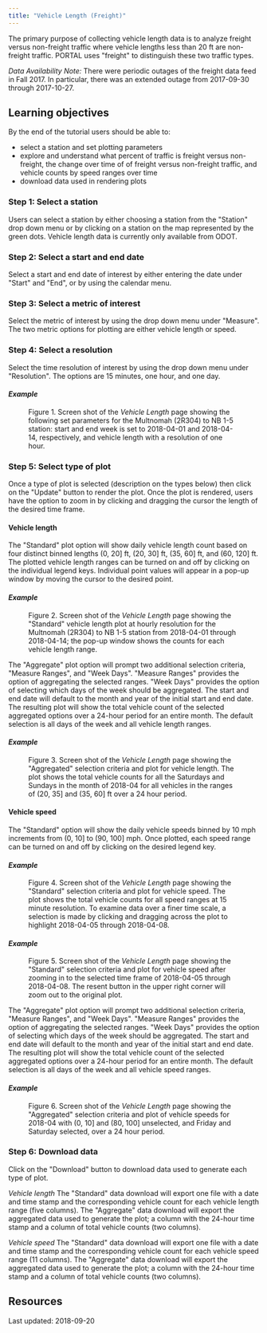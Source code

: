 ```yaml
---
title: "Vehicle Length (Freight)"
---
```

The primary purpose of collecting vehicle length data is to analyze freight versus non-freight traffic where vehicle lengths less than 20 ft are non-freight traffic. PORTAL uses "freight" to distinguish these two traffic types.

_Data Availability Note:_ There were periodic outages of the freight data feed in Fall 2017. In particular, there was an extended outage from 2017-09-30 through 2017-10-27.

## Learning objectives
By the end of the tutorial users should be able to:

* select a station and set plotting parameters
* explore and understand what percent of traffic is freight versus non-freight, the change over time of of freight versus non-freight traffic, and vehicle counts by speed ranges over time
* download data used in rendering plots

### Step 1: Select a station
Users can select a station by either choosing a station from the "Station" drop down menu or by clicking on a station on the map represented by the green dots. Vehicle length data is currently only available from ODOT.

### Step 2: Select a start and end date
Select a start and end date of interest by either entering the date under "Start" and "End", or by using the calendar menu.

### Step 3: Select a metric of interest
Select the metric of interest by using the drop down menu under "Measure". The two metric options for plotting are either vehicle length or speed.  

### Step 4: Select a resolution
Select the time resolution of interest by using the drop down menu under "Resolution". The options are 15 minutes, one hour, and one day.

#### _Example_
<figure class="align-left">
<img src="{{ site.url }}{{ site.baseurl }}/assets/images/vehicle-length-img1.png" alt = "">
<figcaption>Figure 1. Screen shot of the <i>Vehicle Length</i> page showing the following set parameters for the Multnomah (2R304) to NB 1-5 station: start and end week is set to 2018-04-01 and 2018-04-14, respectively, and vehicle length with a resolution of one hour.</figcaption>
</figure>

### Step 5: Select type of plot

Once a type of plot is selected (description on the types below) then click on the "Update" button to render the plot. Once the plot is rendered, users have the option to zoom in by clicking and dragging the cursor the length of the desired time frame.

#### Vehicle length
The "Standard" plot option will show daily vehicle length count based on four distinct binned lengths (0, 20] ft, (20, 30] ft, (35, 60] ft, and (60, 120] ft. The plotted vehicle length ranges can be turned on and off by clicking on the individual legend keys. Individual point values will appear in a pop-up window by moving the cursor to the desired point.

#### _Example_
<figure class="align-left">
<img src="{{ site.url }}{{ site.baseurl }}/assets/images/vehicle-length-img2.png" alt = "">
<figcaption>Figure 2. Screen shot of the <i>Vehicle Length</i> page showing the "Standard" vehicle length plot at hourly resolution for the Multnomah (2R304) to NB 1-5 station from 2018-04-01 through 2018-04-14; the pop-up window shows the counts for each vehicle length range.</figcaption>
</figure>  

The "Aggregate" plot option will prompt two additional selection criteria, "Measure Ranges", and "Week Days". "Measure Ranges" provides the option of aggregating the selected ranges. "Week Days" provides the option of selecting which days of the week should be aggregated. The start and end date will default to the month and year of the initial start and end date. The resulting plot will show the total vehicle count of the selected aggregated options over a 24-hour period for an entire month. The default selection is all days of the week and all vehicle length ranges.

#### _Example_
<figure class="align-left">
<img src="{{ site.url }}{{ site.baseurl }}/assets/images/vehicle-length-img3.png" alt = "">
<figcaption>Figure 3. Screen shot of the <i>Vehicle Length</i> page showing the "Aggregated" selection criteria and plot for vehicle length. The plot shows the total vehicle counts for all the Saturdays and Sundays in the month of 2018-04 for all vehicles in the ranges of (20, 35] and (35, 60] ft over a 24 hour period. </figcaption>
</figure>

#### Vehicle speed
The "Standard" option will show the daily vehicle speeds binned by 10 mph increments from (0, 10] to (90, 100] mph. Once plotted, each speed range can be turned on and off by clicking on the desired legend key.

#### _Example_
<figure class="align-left">
<img src=""{{ site.url }}{{ site.baseurl }}/assets/images/vehicle-length-img4.png" alt = "">
<figcaption>Figure 4. Screen shot of the <i>Vehicle Length</i> page showing the "Standard" selection criteria and plot for vehicle speed. The plot shows the total vehicle counts for all speed ranges at 15 minute resolution. To examine data over a finer time scale, a selection is made by clicking and dragging across the plot to highlight 2018-04-05 through 2018-04-08.</figcaption>
</figure>

#### _Example_
<figure class="align-left">
<img src="{{ site.url }}{{ site.baseurl }}/assets/images/vehicle-length-img5.png" alt = "">
<figcaption>Figure 5. Screen shot of the <i>Vehicle Length</i> page showing the "Standard" selection criteria and plot for vehicle speed after zooming in to the selected time frame of 2018-04-05 through 2018-04-08. The resent button in the upper right corner will zoom out to the original plot.</figcaption>
</figure>  


The "Aggregate" plot option will prompt two additional selection criteria, "Measure Ranges", and "Week Days". "Measure Ranges" provides the option of aggregating the selected ranges. "Week Days" provides the option of selecting which days of the week should be aggregated. The start and end date will default to the month and year of the initial start and end date. The resulting plot will show the total vehicle count of the selected aggregated options over a 24-hour period for an entire month. The default selection is all days of the week and all vehicle speed ranges.

#### _Example_
<figure class="align-left">
<img src="{{ site.url }}{{ site.baseurl }}/assets/images/vehicle-length-img6.png" alt = "">
<figcaption>Figure 6. Screen shot of the <i>Vehicle Length</i> page showing the "Aggregated" selection criteria and plot of vehicle speeds for 2018-04 with (0, 10] and (80, 100] unselected, and Friday and Saturday selected, over a 24 hour period.</figcaption>
</figure>  

### Step 6: Download data
Click on the "Download" button to download data used to generate each type of plot.

_Vehicle length_
The "Standard" data download will export one file with a date and time stamp and the corresponding vehicle count for each vehicle length range (five columns). The "Aggregate" data download will export the aggregated data used to generate the plot; a column with the 24-hour time stamp and a column of total vehicle counts (two columns).

_Vehicle speed_
The "Standard" data download will export one file with a date and time stamp and the corresponding vehicle count for each vehicle speed range (11 columns). The "Aggregate" data download will export the aggregated data used to generate the plot; a column with the 24-hour time stamp and a column of total vehicle counts (two columns).

## Resources

Last updated: 2018-09-20
